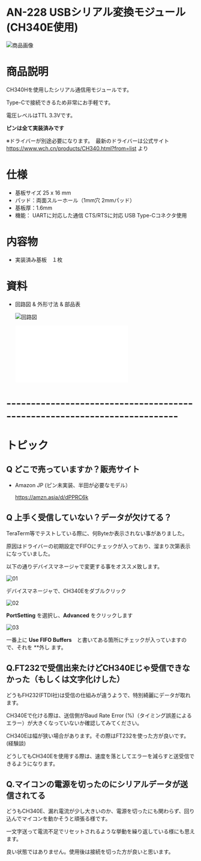 # AN-228 USBシリアル変換モジュール(CH340E使用)

![商品画像](./img/1024x1024/DSC_4209_2.png)

# 商品説明

CH340Hを使用したシリアル通信用モジュールです。

Type-Cで接続できるため非常にお手軽です。 
        
電圧レベルはTTL 3.3Vです。

**ピンは全て実装済みです**

※ドライバーが別途必要になります。　最新のドライバーは公式サイト　https://www.wch.cn/products/CH340.html?from=list
より


# 仕様

- 基板サイズ   25 x 16 mm
- パッド：両面スルーホール（1mm穴 2mmパッド）
- 基板厚：1.6mm
- 機能：
      UARTに対応した通信
      CTS/RTSに対応
      USB Type-Cコネクタ使用

# 内容物 


- 実装済み基板　１枚


# 資料

 - 回路図 & 外形寸法 & 部品表


   ![回路図](./img/1024x1024/205810.png)


   ![PDF資料](./PDF/CH340E_3V3.pdf)





# ------------------------------------------------------------------------- #
# トピック

## Q どこで売っていますか？販売サイト

- Amazon JP (ピン未実装、半田が必要なモデル）

   https://amzn.asia/d/dPPRC6k

## Q 上手く受信していない？データが欠けてる？

   TeraTerm等でテストしている際に、何Byteか表示されない事がありました。

   原因はドライバーの初期設定でFIFOにチェックが入っており、溜まり次第表示になっていました。

   以下の通りデバイスマネージャで変更する事をオススメ致します。

   ![01](./img/Topic/01.png)

   デバイスマネージャで、CH340Eをダブルクリック

   ![02](./img/Topic/02.png)

   **PortSetting** を選択し、**Advanced** をクリックします

   ![03](./img/Topic/03.png)
   
   一番上に **Use FIFO Buffers**　と書いてある箇所にチェックが入っていますので、それを **外し ます。
   
## Q.FT232で受信出来たけどCH340Eじゃ受信できなかった（もしくは文字化けした）

   どうもFH232(FTDI社)は受信の仕組みが違うようで、特別綺麗にデータが取れます。
   
   CH340Eで化ける際は、送信側がBaud Rate Error (%)（タイミング誤差によるエラー）が大きくなっていないか確認してみてください。
   
   CH340Eは幅が狭い場合があります。その際はFT232を使った方が良いです。(経験談)

   どうしてもCH340Eを使用する際は、速度を落としてエラーを減らすと送受信できるようになります。

## Q.マイコンの電源を切ったのにシリアルデータが送信されてる

   どうもCH340E、漏れ電流が少し大きいのか、電源を切ったにも関わらず、回り込んでマイコンを動かそうと頑張る様です。
   
   一文字送って電流不足でリセットされるような挙動を繰り返している様にも思えます。

   良い状態ではありません。使用後は接続を切った方が良いと思います。


<meta name="google-site-verification" content="6oX8ek_6AuKv8MAZi7VcgUb88NGj_nkkWuNGp6OH1JA" />

